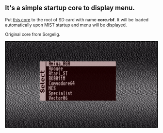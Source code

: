 ## It's a simple startup core to display menu.

Put [this core](https://github.com/ManuFerHi/SiDi-FPGA/tree/master/Core/menu/release) to the root of SD card with name **core.rbf**. It will be loaded automatically upon MIST startup and menu will be displayed. 

Original core from Sorgelig.

![screenshot](../menu.png)
